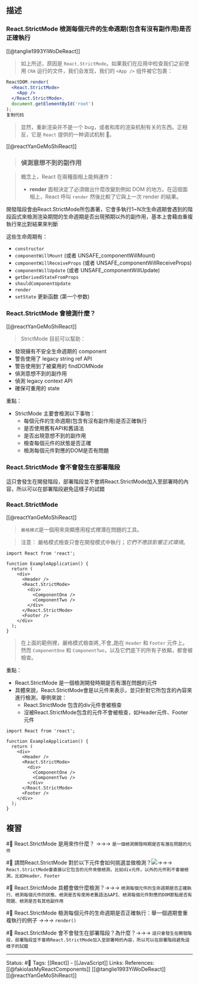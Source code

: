 ## 描述


### React.StrictMode 檢測每個元件的生命週期(包含有沒有副作用)是否正確執行

[[@tanglie1993YiWoDeReact]]
> 如上所述，原因是 `React.StrictMode`。如果我们在应用中检查我们之前使用 `CRA` 运行的文件，我们会发现，我们的 `<App />` 组件被它包裹：

```jsx
ReactDOM.render(
  <React.StrictMode>
    <App />
  </React.StrictMode>,
  document.getElementById('root')
);
复制代码
```

> 显然，重新渲染并不是一个 bug，或者和库的渲染机制有关的东西。正相反，它是 `React` 提供的一种调试机制 🤗。

[[@reactYanGeMoShiReact]]
> ### 偵測意想不到的副作用

> 概念上，React 在兩種面相上能夠運作：
> -   **render** 面相決定了必須做出什麼改變到例如 DOM 的地方。在這個面相上，React 呼叫 `render` 然後比較了它與上一次 render 的結果。


開發階段會由React.StrictMode所包裹著，它會多執行1~N次生命週期會遇到的階段函式來檢測渲染期間的生命週期是否出現預期以外的副作用，基本上會藉由重複執行來比對結果來判斷

这些生命周期有：

-   `constructor`
-   `componentWillMount` (或者 UNSAFE_componentWillMount)
-   `componentWillReceiveProps` (或者 UNSAFE_componentWillReceiveProps)
-   `componentWillUpdate` (或者 UNSAFE_componentWillUpdate)
-   `getDerivedStateFromProps`
-   `shouldComponentUpdate`
-   `render`
-   `setState` 更新函数 (第一个参数)
    
### React.StrictMode 會檢測什麼？
[[@reactYanGeMoShiReact]]
> StrictMode 目前可以幫助：
- 發現擁有不安全生命週期的 component
-  警告使用了 legacy string ref API
- 警告使用到了被棄用的 findDOMNode
- 偵測意想不到的副作用
- 偵測 legacy context API
- 確保可重用的 state


重點：
- StrictMode 主要會檢測以下事物：
	- 每個元件的生命週期(包含有沒有副作用)是否正確執行
	- 是否使用舊有API和舊語法
	- 是否出現意想不到的副作用
	- 檢查每個元件的狀態是否正確
	- 檢測每個元件對應的DOM是否有問題

### React.StrictMode 會不會發生在部署階段
這只會發生在開發階段，部署階段並不會將React.StrictMode加入至部署時的內容，所以可以在部署階段避免這樣子的試錯

### React.StrictMode
[[@reactYanGeMoShiReact]]
> `嚴格模式`是一個用來突顯應用程式裡潛在問題的工具。

> 注意：
> 嚴格模式檢查只會在開發模式中執行；_它們不應該影響正式環境_。

```
import React from 'react';

function ExampleApplication() {
  return (
    <div>
      <Header />
      <React.StrictMode>        
	    <div>
          <ComponentOne />
          <ComponentTwo />
        </div>
      </React.StrictMode>      
      <Footer />
    </div>
  );
}
```

> 在上面的範例裡，嚴格模式檢查將_不會_跑在 `Header` 和 `Footer` 元件上。然而 `ComponentOne` 和 `ComponentTwo`，以及它們底下的所有子依賴，都會被檢查。

重點：
- React.StrictMode 是一個檢測開發時期是否有潛在問題的元件
- 具體來說，React.StrictMode會是以元件來表示，並只針對它所包含的內容來進行檢測，舉例來說：
	- React.StrictMode 包含的div元件會被檢查
	- 沒被React.StrictMode包含的元件不會被檢查，如Header元件、Footer元件

```
import React from 'react';

function ExampleApplication() {
  return (
    <div>
      <Header />
      <React.StrictMode>        
        <div>
          <ComponentOne />
          <ComponentTwo />
        </div>
      </React.StrictMode>      
      <Footer />
    </div>
  );
}
```

## 複習
#🧠  React.StrictMode 是用來作什麼？ ->->-> `是一個檢測開發時期是否有潛在問題的元件`
<!--SR:!2022-08-23,3,250-->



#🧠 請問React.StrictMode 對於以下元件會如何挑選並做檢測？![](https://res.cloudinary.com/dqfxgtyoi/image/upload/v1660817785/blog/react/strictmode/strictmode-example_nb6aio.png)->->-> `React.StrictMode會直接以它包含的元件來做檢測，比如div元件。以外的元件則不會被檢測，比如Header、Footer`
<!--SR:!2022-08-23,3,250-->

#🧠 React.StrictMode 具體會做什麼檢測？->->-> `檢測每個元件的生命週期是否正確執行、檢測每個元件的狀態、檢測是否有使用老舊語法&API、檢測每個元件對應的DOM節點是否有問題、檢測是否有其他副作用`
<!--SR:!2022-08-23,2,230-->


#🧠 React.StrictMode 檢測每個元件的生命週期是否正確執行：舉一個週期會重複執行的例子 ->->-> `render()`
<!--SR:!2022-08-23,3,250-->

#🧠 React.StrictMode 會不會發生在部署階段？為什麼？->->-> `這只會發生在開發階段，部署階段並不會將React.StrictMode加入至部署時的內容，所以可以在部署階段避免這樣子的試錯`
<!--SR:!2022-08-23,3,250-->

---
Status: #🌱 
Tags:
[[React]] - [[JavaScript]]
Links:
References:
[[@fakiolasMyReactComponents]]
[[@tanglie1993YiWoDeReact]]
[[@reactYanGeMoShiReact]]
